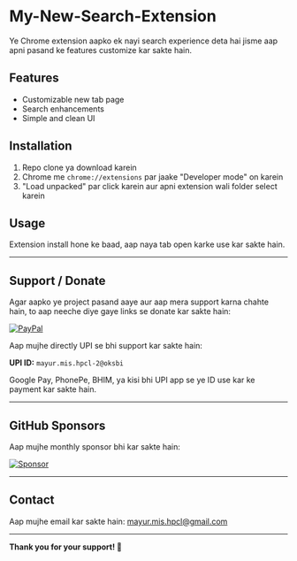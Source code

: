 # My-New-Search-Extension

Ye Chrome extension aapko ek nayi search experience deta hai jisme aap apni pasand ke features customize kar sakte hain.

## Features

- Customizable new tab page
- Search enhancements
- Simple and clean UI

## Installation

1. Repo clone ya download karein
2. Chrome me `chrome://extensions` par jaake "Developer mode" on karein
3. "Load unpacked" par click karein aur apni extension wali folder select karein

## Usage

Extension install hone ke baad, aap naya tab open karke use kar sakte hain.

---

## Support / Donate

Agar aapko ye project pasand aaye aur aap mera support karna chahte hain, to aap neeche diye gaye links se donate kar sakte hain:

[![PayPal](https://img.shields.io/badge/Donate-PayPal-blue.svg)]([https://www.paypal.me/mayurrathore27])  

Aap mujhe directly UPI se bhi support kar sakte hain:

**UPI ID:** `mayur.mis.hpcl-2@oksbi`

Google Pay, PhonePe, BHIM, ya kisi bhi UPI app se ye ID use kar ke payment kar sakte hain.


---

## GitHub Sponsors

Aap mujhe monthly sponsor bhi kar sakte hain:

[![Sponsor](https://img.shields.io/badge/Sponsor-GitHub-brightgreen.svg)](https://github.com/sponsors/YourGitHubUsername)

---

## Contact

Aap mujhe email kar sakte hain: mayur.mis.hpcl@gmail.com

---

**Thank you for your support! 🙏**
